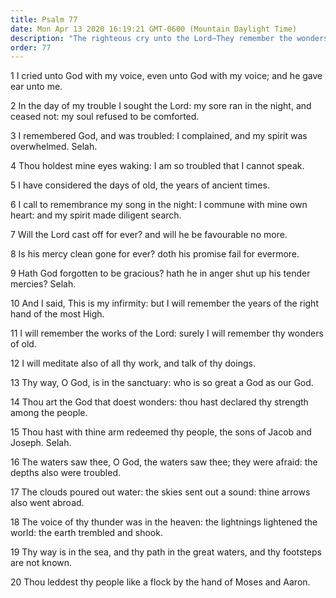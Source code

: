 ```yaml
---
title: Psalm 77
date: Mon Apr 13 2020 16:19:21 GMT-0600 (Mountain Daylight Time)
description: "The righteous cry unto the Lord—They remember the wonders of old, how He redeemed the sons of Jacob and led Israel like a flock."
order: 77
---
```


1 I cried unto God with my voice, even unto God with my voice; and he gave ear unto me.

2 In the day of my trouble I sought the Lord: my sore ran in the night, and ceased not: my soul refused to be comforted.

3 I remembered God, and was troubled: I complained, and my spirit was overwhelmed. Selah.

4 Thou holdest mine eyes waking: I am so troubled that I cannot speak.

5 I have considered the days of old, the years of ancient times.

6 I call to remembrance my song in the night: I commune with mine own heart: and my spirit made diligent search.

7 Will the Lord cast off for ever? and will he be favourable no more.

8 Is his mercy clean gone for ever? doth his promise fail for evermore.

9 Hath God forgotten to be gracious? hath he in anger shut up his tender mercies? Selah.

10 And I said, This is my infirmity: but I will remember the years of the right hand of the most High.

11 I will remember the works of the Lord: surely I will remember thy wonders of old.

12 I will meditate also of all thy work, and talk of thy doings.

13 Thy way, O God, is in the sanctuary: who is so great a God as our God.

14 Thou art the God that doest wonders: thou hast declared thy strength among the people.

15 Thou hast with thine arm redeemed thy people, the sons of Jacob and Joseph. Selah.

16 The waters saw thee, O God, the waters saw thee; they were afraid: the depths also were troubled.

17 The clouds poured out water: the skies sent out a sound: thine arrows also went abroad.

18 The voice of thy thunder was in the heaven: the lightnings lightened the world: the earth trembled and shook.

19 Thy way is in the sea, and thy path in the great waters, and thy footsteps are not known.

20 Thou leddest thy people like a flock by the hand of Moses and Aaron.
